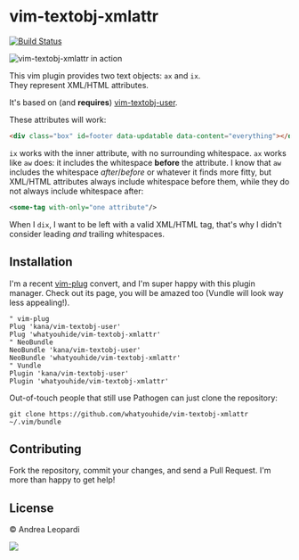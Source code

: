 # vim-textobj-xmlattr

[![Build Status](https://travis-ci.org/whatyouhide/vim-textobj-xmlattr.svg?branch=master)](https://travis-ci.org/whatyouhide/vim-textobj-xmlattr)

![][gif]

This vim plugin provides two text objects: `ax` and `ix`.  
They represent XML/HTML attributes.

It's based on (and **requires**)
[vim-textobj-user](http://github.com/kana/vim-textobj-user).

These attributes will work:

```html
<div class="box" id=footer data-updatable data-content="everything"></div>
```

`ix` works with the inner attribute, with no surrounding whitespace.  `ax` works
like `aw` does: it includes the whitespace **before** the attribute.  I know
that `aw` includes the whitespace *after*/*before* or whatever it finds more
fitty, but XML/HTML attributes always include whitespace before them, while they
do not always include whitespace after:

```xml
<some-tag with-only="one attribute"/>
```

When I `dix`, I want to be left with a valid XML/HTML tag, that's why I didn't
consider leading *and* trailing whitespaces.


## Installation

I'm a recent [vim-plug][vim-plug] convert, and I'm super happy with this plugin
manager. Check out its page, you will be amazed too (Vundle will look way less
appealing!).

``` viml
" vim-plug
Plug 'kana/vim-textobj-user'
Plug 'whatyouhide/vim-textobj-xmlattr'
" NeoBundle
NeoBundle 'kana/vim-textobj-user'
NeoBundle 'whatyouhide/vim-textobj-xmlattr'
" Vundle
Plugin 'kana/vim-textobj-user'
Plugin 'whatyouhide/vim-textobj-xmlattr'
```

Out-of-touch people that still use Pathogen can just clone the repository:
```
git clone https://github.com/whatyouhide/vim-textobj-xmlattr ~/.vim/bundle
```


## Contributing

Fork the repository, commit your changes, and send a Pull Request. I'm more than
happy to get help!


## License

&copy; Andrea Leopardi

[![][wtfpl-logo]][wtfpl]


[vundle]: https://github.com/gmarik/Vundle.vim
[vim-plug]: https://github.com/junegunn/vim-plug
[wtfpl]: http://www.wtfpl.net/
[wtfpl-logo]: http://www.wtfpl.net/wp-content/uploads/2012/12/logo-220x1601.png

[gif]: http://i.imgur.com/x8SLaEd.gif "vim-textobj-xmlattr in action"
